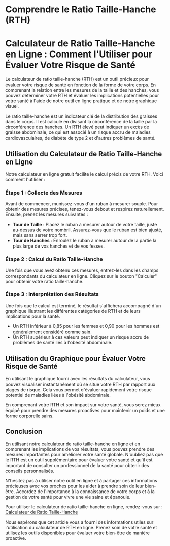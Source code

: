 Comprendre le Ratio Taille-Hanche (RTH)
=======================================

Calculateur de Ratio Taille-Hanche en Ligne : Comment l'Utiliser pour Évaluer Votre Risque de Santé
===================================================================================================

Le calculateur de ratio taille-hanche (RTH) est un outil précieux pour évaluer votre risque de santé en fonction de la forme de votre corps. En comprenant la relation entre les mesures de la taille et des hanches, vous pouvez déterminer votre RTH et évaluer les implications potentielles pour votre santé à l'aide de notre outil en ligne pratique et de notre graphique visuel.

Le ratio taille-hanche est un indicateur clé de la distribution des graisses dans le corps. Il est calculé en divisant la circonférence de la taille par la circonférence des hanches. Un RTH élevé peut indiquer un excès de graisse abdominale, ce qui est associé à un risque accru de maladies cardiovasculaires, de diabète de type 2 et d'autres problèmes de santé.

Utilisation du Calculateur de Ratio Taille-Hanche en Ligne
----------------------------------------------------------

Notre calculateur en ligne gratuit facilite le calcul précis de votre RTH. Voici comment l'utiliser :

### Étape 1 : Collecte des Mesures

Avant de commencer, munissez-vous d'un ruban à mesurer souple. Pour obtenir des mesures précises, tenez-vous debout et respirez naturellement. Ensuite, prenez les mesures suivantes :

- **Tour de Taille** : Placez le ruban à mesurer autour de votre taille, juste au-dessus de votre nombril. Assurez-vous que le ruban est bien ajusté, mais sans serrer trop fort.
- **Tour de Hanches** : Enroulez le ruban à mesurer autour de la partie la plus large de vos hanches et de vos fesses.

### Étape 2 : Calcul du Ratio Taille-Hanche

Une fois que vous avez obtenu ces mesures, entrez-les dans les champs correspondants du calculateur en ligne. Cliquez sur le bouton "Calculer" pour obtenir votre ratio taille-hanche.

### Étape 3 : Interprétation des Résultats

Une fois que le calcul est terminé, le résultat s'affichera accompagné d'un graphique illustrant les différentes catégories de RTH et de leurs implications pour la santé.

- Un RTH inférieur à 0,85 pour les femmes et 0,90 pour les hommes est généralement considéré comme sain.
- Un RTH supérieur à ces valeurs peut indiquer un risque accru de problèmes de santé liés à l'obésité abdominale.

Utilisation du Graphique pour Évaluer Votre Risque de Santé
-----------------------------------------------------------

En utilisant le graphique fourni avec les résultats du calculateur, vous pouvez visualiser instantanément où se situe votre RTH par rapport aux plages de risque. Cela vous permet d'évaluer rapidement votre risque potentiel de maladies liées à l'obésité abdominale.

En comprenant votre RTH et son impact sur votre santé, vous serez mieux équipé pour prendre des mesures proactives pour maintenir un poids et une forme corporelle sains.

Conclusion
----------

En utilisant notre calculateur de ratio taille-hanche en ligne et en comprenant les implications de vos résultats, vous pouvez prendre des mesures importantes pour améliorer votre santé globale. N'oubliez pas que le RTH est un outil supplémentaire pour évaluer votre santé et qu'il est important de consulter un professionnel de la santé pour obtenir des conseils personnalisés.

N'hésitez pas à utiliser notre outil en ligne et à partager ces informations précieuses avec vos proches pour les aider à prendre soin de leur bien-être. Accordez de l'importance à la connaissance de votre corps et à la gestion de votre santé pour vivre une vie saine et épanouie.

Pour utiliser le calculateur de ratio taille-hanche en ligne, rendez-vous sur : [Calculateur de Ratio Taille-Hanche](https://www.onlinecalculatorsfree.com/fr/fitness/waist-to-hip-ratio-calculator.html)

Nous espérons que cet article vous a fourni des informations utiles sur l'utilisation du calculateur de RTH en ligne. Prenez soin de votre santé et utilisez les outils disponibles pour évaluer votre bien-être de manière proactive.